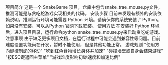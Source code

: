 项目简介
这是一个 SnakeGame 项目，仓库中包含snake_trae_mouse.py文件，推测可能是与贪吃蛇游戏实现相关的代码。
安装步骤
目前未发现有额外的安装依赖说明，推测运行环境可能需要 Python 环境。请确保你的系统安装了 Python。如果没有安装，可以从Python 官网下载安装。
使用方法
在安装好 Python 环境后，进入项目目录，运行命令python snake_trae_mouse.py来启动贪吃蛇游戏。
注意事项
由于缺乏更多项目文档，在运行过程中可能会遇到兼容性等问题。目前难度设置功能尚在开发，暂时不能使用，但是其他功能正常。
游戏规则
"使用方向键控制蛇的移动"
"吃到红色食物增长身体并加速"
"碰撞墙壁或自身会结束游戏"
"按ESC键返回主菜单"
"游戏难度影响初始速度和加速比例"
